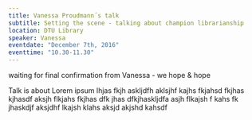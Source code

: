 ```yaml
---
title: Vanessa Proudmann´s talk
subtitle: Setting the scene - talking about champion librarianship
location: DTU Library
speaker: Vanessa
eventdate: "December 7th, 2016"
eventtime: "10.30-11.30"
---
```


waiting for final confirmation from Vanessa - we hope & hope

Talk is about Lorem ipsum lhjas fkjh askljdfh aklsjhf kajhs fkjahsd fkjhas kjhasdf
aksjh flkjahs fkjhas dfk jhas dfkjhaskljdfa
asjh flkajsh f kahs fk jhaskdjf
aksjdhf lkajsh klahs
aksjd akjshd kahsdf
